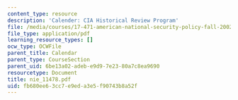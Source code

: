 ```yaml
---
content_type: resource
description: 'Calender: CIA Historical Review Program'
file: /media/courses/17-471-american-national-security-policy-fall-2002/fb680ee63cc7e9eda3e5f90743b8a52f_nie_11478.pdf
file_type: application/pdf
learning_resource_types: []
ocw_type: OCWFile
parent_title: Calendar
parent_type: CourseSection
parent_uid: 6be13a02-adeb-e9d9-7e23-80a7c8ea9690
resourcetype: Document
title: nie_11478.pdf
uid: fb680ee6-3cc7-e9ed-a3e5-f90743b8a52f
---
```

